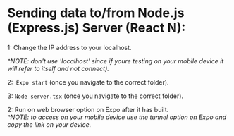 # <h1> Sending data to/from Node.js (Express.js) Server (React N):</h1>

1: Change the IP address to your localhost. 

   *^NOTE: don't use 'localhost' since if youre testing on your mobile device it will refer to itself and  not connect).*

2:` Expo start` (once you navigate to the correct folder).

3: `Node server.tsx` (once you navigate to the correct folder).

2: Run on web browser option on Expo after it has built.              
        *^NOTE: to access on your mobile device use the tunnel option on Expo and copy the link on your device.*




